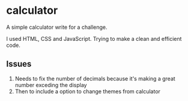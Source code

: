 # calculator
 A simple calculator write for a challenge.

 I used HTML, CSS and JavaScript. Trying to make a clean and efficient code.
 
 ## Issues 
 1. Needs to fix the number of decimals because it's making a great number exceding the display
 2. Then to include a option to change themes from calculator
